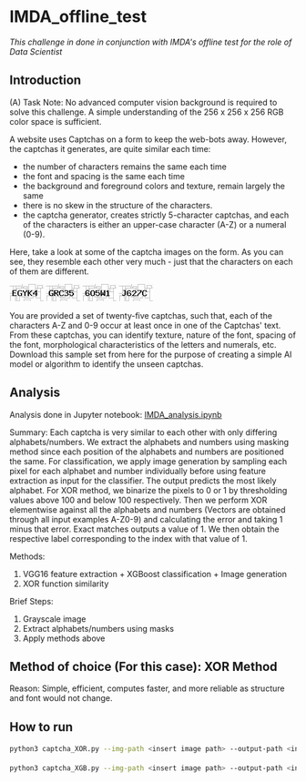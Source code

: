 # IMDA_offline_test
*This challenge in done in conjunction with IMDA's offline test for the role of Data Scientist*

## Introduction
(A) Task 
Note: No advanced computer vision background is required to solve this challenge. A simple understanding of the 256 x 256 x 256 RGB color space is sufficient.

A website uses Captchas on a form to keep the web-bots away. However, the captchas it generates, are quite similar each time:
- the number of characters remains the same each time  
- the font and spacing is the same each time  
- the background and foreground colors and texture, remain largely the same
- there is no skew in the structure of the characters.  
- the captcha generator, creates strictly 5-character captchas, and each of the characters is either an upper-case character (A-Z) or a numeral (0-9).

Here, take a look at some of the captcha images on the form. As you can see, they resemble each other very much - just that the characters on each of them are different.

![alt text](https://github.com/leezhiqiangleonard/IMDA_offline_test/blob/main/sampleCaptchas/input/input00.jpg)
![alt text](https://github.com/leezhiqiangleonard/IMDA_offline_test/blob/main/sampleCaptchas/input/input01.jpg)
![alt text](https://github.com/leezhiqiangleonard/IMDA_offline_test/blob/main/sampleCaptchas/input/input02.jpg)
![alt text](https://github.com/leezhiqiangleonard/IMDA_offline_test/blob/main/sampleCaptchas/input/input03.jpg)
			
You are provided a set of twenty-five captchas, such that, each of the characters A-Z and 0-9 occur at least once in one of the Captchas' text. From these captchas, you can identify texture, nature of the font, spacing of the font, morphological characteristics of the letters and numerals, etc. Download this sample set from here for the purpose of creating a simple AI model or algorithm to identify the unseen captchas.

## Analysis

Analysis done in Jupyter notebook: [IMDA_analysis.ipynb](https://github.com/leezhiqiangleonard/IMDA_offline_test/blob/main/IMDA_analysis.ipynb)

Summary: Each captcha is very similar to each other with only differing alphabets/numbers. We extract the alphabets and numbers using masking method since each position of the alphabets and numbers are positioned the same. For classification, we apply image generation by sampling each pixel for each alphabet and number individually before using feature extraction as input for the classifier. The output predicts the most likely alphabet. For XOR method, we binarize the pixels to 0 or 1 by thresholding values above 100 and below 100 respectively. Then we perform XOR elementwise against all the alphabets and numbers (Vectors are obtained through all input examples A-Z0-9) and calculating the error and taking 1 minus that error. Exact matches outputs a value of 1. We then obtain the respective label corresponding to the index with that value of 1.

Methods:
1. VGG16 feature extraction + XGBoost classification + Image generation
2. XOR function similarity

Brief Steps:
1. Grayscale image
2. Extract alphabets/numbers using masks
3. Apply methods above

## Method of choice (For this case): XOR Method
Reason: Simple, efficient, computes faster, and more reliable as structure and font would not change.

## How to run

```bash
python3 captcha_XOR.py --img-path <insert image path> --output-path <insert output path (.txt file)>

python3 captcha_XGB.py --img-path <insert image path> --output-path <insert output path (.txt file)>
```
